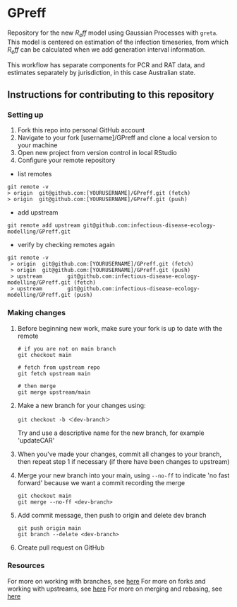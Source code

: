 # GPreff

Repository for the new $R_eff$ model using Gaussian Processes with `greta`. This model is centered on estimation of the infection timeseries, from which $R_eff$ can be calculated when we add generation interval information.

This workflow has separate components for PCR and RAT data, and estimates separately by jurisdiction, in this case Australian state.

## Instructions for contributing to this repository
### Setting up

1. Fork this repo into personal GitHub account
2. Navigate to your fork [username]/GPreff and clone a local version to your machine
3. Open new project from version control in local RStudio
4. Configure your remote repository

  * list remotes
   ```
   git remote -v
   > origin  git@github.com:[YOURUSERNAME]/GPreff.git (fetch)
   > origin  git@github.com:[YOURUSERNAME]/GPreff.git (push)
   ```

  * add upstream
   ```
   git remote add upstream git@github.com:infectious-disease-ecology-modelling/GPreff.git
   ```

  * verify by checking remotes again
  ```
  git remote -v
   > origin  git@github.com:[YOURUSERNAME]/GPreff.git (fetch)
   > origin  git@github.com:[YOURUSERNAME]/GPreff.git (push)
   > upstream        git@github.com:infectious-disease-ecology-modelling/GPreff.git (fetch)
   > upstream        git@github.com:infectious-disease-ecology-modelling/GPreff.git (push)
  ```

### Making changes

1. Before beginning new work, make sure your fork is up to date with the remote

   ```
   # if you are not on main branch
   git checkout main

   # fetch from upstream repo
   git fetch upstream main

   # then merge
   git merge upstream/main
   ```

2. Make a new branch for your changes using:

   ```
   git checkout -b ＜dev-branch＞
   ```
   Try and use a descriptive name for the new branch, for example 'updateCAR'

3. When you've made your changes, commit all changes to your branch, then repeat step 1 if necessary (if there have been changes to upstream)

4. Merge your new branch into your main, using `--no-ff` to indicate 'no fast forward' because we want a commit recording the merge

   ```
   git checkout main
   git merge --no-ff <dev-branch>
   ```
  
5. Add commit message, then push to origin and delete dev branch

   ```
   git push origin main
   git branch --delete <dev-branch>
   ```

5. Create pull request on GitHub


### Resources
For more on working with branches, see [here](https://www.freecodecamp.org/news/how-to-work-with-branches-in-git/)
For more on forks and working with upstreams, see [here](https://www.atlassian.com/git/tutorials/git-forks-and-upstreams)
For more on merging and rebasing, see [here](https://www.atlassian.com/git/tutorials/merging-vs-rebasing)

